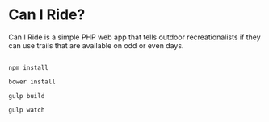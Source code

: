 # Can I Ride?

Can I Ride is a simple PHP web app that tells outdoor recreationalists if they can use trails that are available on odd or even days. 

## 

`npm install`

`bower install`

`gulp build`

`gulp watch`
